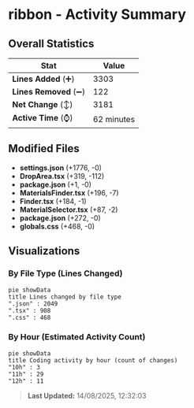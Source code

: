 # ribbon - Activity Summary 

## Overall Statistics

| Stat                   | Value                                                             |
| ---------------------- | ----------------------------------------------------------------- |
| **Lines Added** (➕)   | 3303                                          |
| **Lines Removed** (➖) | 122                                        |
| **Net Change** (↕)    | 3181                |
| **Active Time** (⌚)   | 62 minutes |


## Modified Files
- **settings.json** (+1776, -0)
- **DropArea.tsx** (+319, -112)
- **package.json** (+1, -0)
- **MaterialsFinder.tsx** (+196, -7)
- **Finder.tsx** (+184, -1)
- **MaterialSelector.tsx** (+87, -2)
- **package.json** (+272, -0)
- **globals.css** (+468, -0)

## Visualizations

### By File Type (Lines Changed)

```mermaid
pie showData
title Lines changed by file type
".json" : 2049
".tsx" : 908
".css" : 468
```

### By Hour (Estimated Activity Count)

```mermaid
pie showData
title Coding activity by hour (count of changes)
"10h" : 3
"11h" : 29
"12h" : 11
```


> **Last Updated:** 14/08/2025, 12:32:03